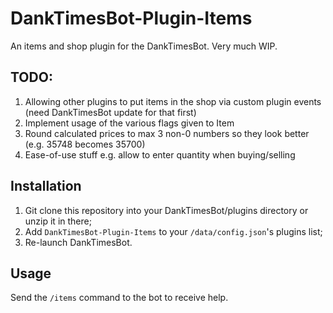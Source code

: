# DankTimesBot-Plugin-Items
An items and shop plugin for the DankTimesBot. Very much WIP.

## TODO:
1. Allowing other plugins to put items in the shop via custom plugin events (need DankTimesBot update for that first)
2. Implement usage of the various flags given to Item
3. Round calculated prices to max 3 non-0 numbers so they look better (e.g. 35748 becomes 35700)
4. Ease-of-use stuff e.g. allow to enter quantity when buying/selling

## Installation

1. Git clone this repository into your DankTimesBot/plugins directory or unzip it in there;
2. Add `DankTimesBot-Plugin-Items` to your `/data/config.json`'s plugins list;
3. Re-launch DankTimesBot.

## Usage

Send the `/items` command to the bot to receive help.
